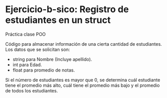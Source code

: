 # Ejercicio-b-sico: Registro de estudiantes en un struct
Práctica clase POO 

Código para almacenar información de una cierta cantidad de estudiantes.
Los datos que se solicitan son:
* string para Nombre (Incluye apellido).
* int para Edad.
* float para promedio de notas.

Si el número de estudiantes es mayor que 0, se determina cuál estudiante tiene el promedio más alto, cuál tiene el promedio más bajo y el promedio de todos los estudiantes.
